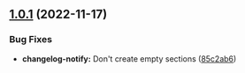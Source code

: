  
## [1.0.1](https://github.com/TriPSs/nx-extend/compare/changelog-notify@1.0.0...changelog-notify@1.0.1) (2022-11-17)


### Bug Fixes

* **changelog-notify:** Don't create empty sections ([85c2ab6](https://github.com/TriPSs/nx-extend/commit/85c2ab62509fe9982d9f85564d38effe512c3912))
